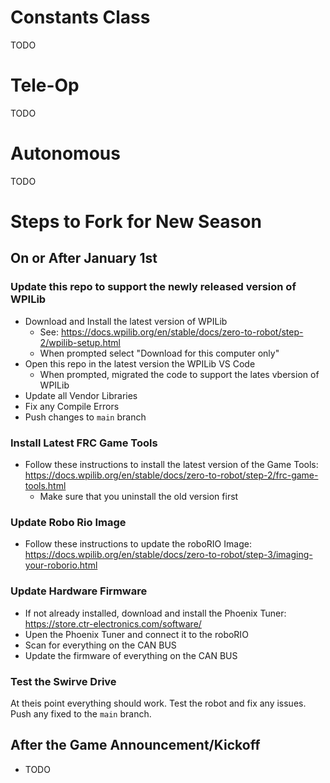 # Constants Class
TODO

# Tele-Op
TODO

# Autonomous
TODO

# Steps to Fork for New Season
## On or After January 1st
### Update this repo to support the newly released version of WPILib
* Download and Install the latest version of WPILib
  * See: https://docs.wpilib.org/en/stable/docs/zero-to-robot/step-2/wpilib-setup.html
  * When prompted select "Download for this computer only"
* Open this repo in the latest version the WPILib VS Code
  * When prompted, migrated the code to support the lates vbersion of WPILib
* Update all Vendor Libraries
* Fix any Compile Errors
* Push changes to `main` branch

### Install Latest FRC Game Tools
* Follow these instructions to install the latest version of the Game Tools: https://docs.wpilib.org/en/stable/docs/zero-to-robot/step-2/frc-game-tools.html
  * Make sure that you uninstall the old version first

### Update Robo Rio Image
* Follow these instructions to update the roboRIO Image: https://docs.wpilib.org/en/stable/docs/zero-to-robot/step-3/imaging-your-roborio.html

### Update Hardware Firmware
* If not already installed, download and install the Phoenix Tuner: https://store.ctr-electronics.com/software/
* Upen the Phoenix Tuner and connect it to the roboRIO
* Scan for everything on the CAN BUS
* Update the firmware of everything on the CAN BUS

### Test the Swirve Drive
At theis point everything should work. Test the robot and fix any issues. Push any fixed to the `main` branch.

## After the Game Announcement/Kickoff
* TODO